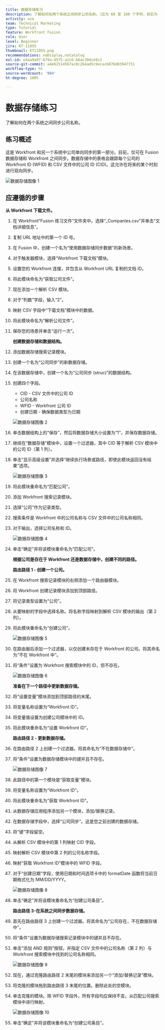 ```yaml
---
title: 数据存储练习
description: 了解如何在两个系统之间同步公司名称。（应为 60 至 160 个字符，但实为 178 个字符）
activity: use
team: Technical Marketing
type: Tutorial
feature: Workfront Fusion
role: User
level: Beginner
jira: KT-11055
thumbnail: KT11055.png
recommendations: noDisplay,noCatalog
exl-id: e4aa9a97-679a-4575-a2c6-b6ac304ce9c2
source-git-commit: a4e61514567ac8c2b4ad5c9ecacb87bd83947731
workflow-type: ht
source-wordcount: '904'
ht-degree: 100%

---
```


# 数据存储练习

了解如何在两个系统之间同步公司名称。

## 练习概述

这是 Workfront 和另一个系统中公司单向同步的第一部分。目前，仅可在 Fusion 数据存储和 Workfront 之间同步。数据存储中的表格会跟踪每个公司的 Workfront ID (WFID) 和 CSV 文件中的公司 ID (CID)。这允许在将来的某个时刻进行双向同步。

![数据存储图像 1](../12-exercises/assets/data-stores-walkthrough-1.png)

## 应遵循的步骤

**从 Workfront 下载文件。**

1. 在 Workfront“Fusion 练习文件”文件夹中，选择“_Companies.csv”并单击“文档详细信息”。
1. 复制 URL 地址中的第一个 ID 号。
1. 在 Fusion 中，创建一个名为“使用数据存储同步数据”的新场景。
1. 对于触发器模块，选择“Workfront 下载文档”模块。
1. 设置您的 Workfront 连接，并包含从 Workfront URL 复制的文档 ID。
1. 将此模块命名为“获取公司文件”。
1. 现在添加一个解析 CSV 模块。
1. 对于“列数”字段，输入“2”。
1. 映射 CSV 字段中“下载文档”模块中的数据。
1. 将此模块命名为“解析公司文件”。
1. 保存您的场景并单击“运行一次”。

   **创建数据存储和数据结构。**

1. 添加数据存储搜索记录模块。
1. 创建一个名为“公司同步”的新数据存储。
1. 在该数据存储中，创建一个名为“公司同步 (struc)”的数据结构。
1. 创建四个字段。

   + CID - CSV 文件中的公司 ID
   + 公司名称
   + WFID - Workfront 公司 ID
   + 创建日期 - 确保数据类型为日期

   ![数据存储图像 2](../12-exercises/assets/data-stores-walkthrough-2.png)

1. 单击数据结构上的“保存”，然后将数据存储大小设置为“1”，并保存数据存储。
1. 继续在“数据存储”模块中，设置一个过滤器，其中 CID 等于解析 CSV 模块中的公司 ID（第 1 列）。
1. 单击“显示高级设置”并选择“继续执行场景或路径，即使此模块返回没有结果”选项。

   ![数据存储图像 3](../12-exercises/assets/data-stores-walkthrough-3.png)

1. 将此模块重命名为“匹配公司”。
1. 添加 Workfront 搜索记录模块。
1. 选择“公司”作为记录类型。
1. 搜索条件是 Workfront 中的公司名称与 CSV 文件中的公司名称相同。
1. 对于输出，选择公司名称和 ID。

   ![数据存储图像 4](../12-exercises/assets/data-stores-walkthrough-4.png)

1. 单击“确定”并将该模块重命名为“匹配公司”。

   **根据公司是存在于 Workfront 还是数据存储中，创建不同的路径。**

   **路由路径 1 - 创建一个公司。**

1. 在 Workfront 搜索记录模块的右侧添加一个路由器模块。
1. 将 Workfront 创建记录模块添加到顶部路径。
1. 将记录类型设置为“公司”。
1. 从要映射的字段中选择名称。将名称字段映射到解析 CSV 模块的输出（第 2 列）。
1. 将此模块重命名为“创建公司”。

   ![数据存储图像 5](../12-exercises/assets/data-stores-walkthrough-5.png)

1. 在路由器后添加一个过滤器，以仅创建未存在于 Workfront 的公司。将其命名为“不在 Workfront 中”。
1. 将“条件”设置为 Workfront 搜索模块中的 ID，但不存在。

   ![数据存储图像 6](../12-exercises/assets/data-stores-walkthrough-6.png)

   **准备在下一个路径中更新数据存储。**

1. 将“设置变量”模块添加到顶部路径的末尾。
1. 将变量名称设置为“Workfront ID”。
1. 将变量值设置为创建公司模块中的 ID。
1. 将此模块重命名为“设置 Workfront ID”。

   **路由路径 2 - 更新数据存储。**

1. 在路由路径 2 上创建一个过滤器。将其命名为“不在数据存储中”。

1. 将“条件”设置为数据存储模块中的键并且不存在。

   ![数据存储图像 7](../12-exercises/assets/data-stores-walkthrough-7.png)

1. 此路径中的第一个模块是“获取变量”模块。
1. 将变量名称设置为“Workfront ID”。
1. 将此模块重命名为“获取 Workfront ID”。
1. 从数据存储应用程序添加另一个模块，添加/替换记录。
1. 在数据存储字段中，选择“公司同步”。这是您之前创建的数据存储。
1. 将“键”字段留空。
1. 从解析 CSV 模块中的第 1 列映射 CID 字段。
1. 映射解析 CSV 模块中第 2 列的公司名称字段。
1. 映射“获取 Workfront ID”模块中的 WFID 字段。
1. 对于“创建日期”字段，使用日期和时间选项卡中的 formatDate 函数将当前日期格式化为 MM/DD/YYYY。

   ![数据存储图像 8](../12-exercises/assets/data-stores-walkthrough-8.png)

1. 单击“确定”并将该模块重命名为“创建公司条目”。

   **路由路径 3-在系统之间同步数据存储。**

1. 首先在路由路径 3 上创建一个过滤器。将其命名为“公司存在，不在数据存储中”。
1. 将“条件”设置为数据存储搜索记录模块中的键并且不存在。
1. 单击“添加 AND 规则”按钮，并指定 CSV 文件中的公司名称（第 2 列）与 Workfront 搜索模块中找到的公司名称相同。

   ![数据存储图像 9](../12-exercises/assets/data-stores-walkthrough-9.png)

1. 现在，通过克隆路由路径 2 末尾的模块来添加另一个“添加/替换记录”模块。
1. 将克隆的模块拖到路由路径 3 末尾的位置。删除此处的空模块。
1. 单击克隆的模块。除 WFID 字段外，所有字段均应保持不变。从匹配公司搜索模块中进行映射。

   ![数据存储图像 10](../12-exercises/assets/data-stores-walkthrough-10.png)

1. 单击“确定”并将该模块重命名为“创建公司条目”。
